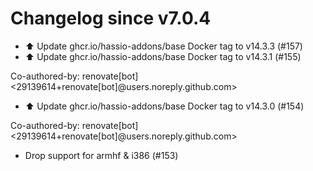 # Changelog since v7.0.4
- ⬆️ Update ghcr.io/hassio-addons/base Docker tag to v14.3.3 (#157) 
- ⬆️ Update ghcr.io/hassio-addons/base Docker tag to v14.3.1 (#155)

Co-authored-by: renovate[bot] <29139614+renovate[bot]@users.noreply.github.com> 
- ⬆️ Update ghcr.io/hassio-addons/base Docker tag to v14.3.0 (#154)

Co-authored-by: renovate[bot] <29139614+renovate[bot]@users.noreply.github.com> 
- Drop support for armhf & i386 (#153) 
